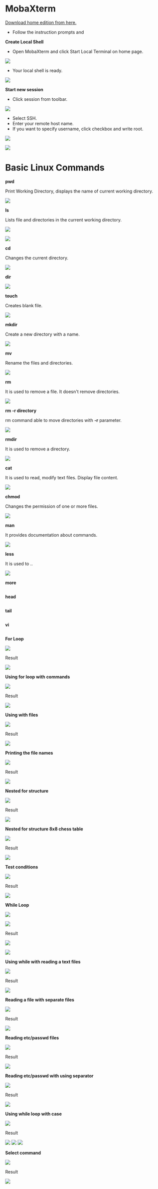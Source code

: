 # MobaXterm

[Download home edition from here.](https://mobaxterm.mobatek.net/download.html)

* Follow the instruction prompts and 

**Create Local Shell**

* Open MobaXterm and click Start Local Terminal on home page.

![](https://user-images.githubusercontent.com/22459679/53493856-70ef6080-3aad-11e9-9a7d-07c9419f611f.PNG)
 
 * Your local shell is ready.
 
![](https://user-images.githubusercontent.com/22459679/53494995-13104800-3ab0-11e9-9500-8c76a671ca79.PNG)

**Start new session**

* Click session from toolbar.

![](https://user-images.githubusercontent.com/22459679/53493859-7187f700-3aad-11e9-9964-5ab49853a6dc.png)

* Select SSH.
* Enter your remote host name. 
* If you want to specify username, click checkbox and write root.

![](https://user-images.githubusercontent.com/22459679/53493858-7187f700-3aad-11e9-8b27-42b80e5b2dfb.PNG)

![](https://user-images.githubusercontent.com/22459679/53493857-7187f700-3aad-11e9-9d99-4690d3e691bc.PNG)


# Basic Linux Commands 

**pwd**

Print Working Directory, displays the name of current working directory.

![](https://user-images.githubusercontent.com/22459679/53398874-bd5a7380-39bb-11e9-92c8-0371d8025e06.PNG)

**ls**

Lists file and directories in the current working directory.

![](https://user-images.githubusercontent.com/22459679/53398871-bd5a7380-39bb-11e9-9779-0b312fc25f7c.PNG)

![](https://user-images.githubusercontent.com/22459679/53398872-bd5a7380-39bb-11e9-8c9a-9835b4f164ba.PNG)

**cd**

Changes the current directory.

![](https://user-images.githubusercontent.com/22459679/53399508-30181e80-39bd-11e9-9f64-02875776efb7.PNG)

**dir**

![](https://user-images.githubusercontent.com/22459679/53399503-2f7f8800-39bd-11e9-9d9f-3905a047341b.PNG)

**touch**

Creates blank file.

![](https://user-images.githubusercontent.com/22459679/53399504-2f7f8800-39bd-11e9-8162-e2896f3f4581.PNG)

**mkdir**

Create a new directory with a name.

![](https://user-images.githubusercontent.com/22459679/53399505-2f7f8800-39bd-11e9-86e9-648d93075f6e.PNG)

**mv**

Rename the files and directories.

![](https://user-images.githubusercontent.com/22459679/53399506-2f7f8800-39bd-11e9-97b7-6b91501ca913.PNG)

**rm**

It is used to remove a file. It doesn't remove directories.

![](https://user-images.githubusercontent.com/22459679/53399507-30181e80-39bd-11e9-9cb9-14d79a073913.PNG)


**rm -r directory**

rm command able to move directories with **-r** parameter.

![ ](https://user-images.githubusercontent.com/22459679/53407706-d66c2000-39cd-11e9-8add-eb04f0cb35de.PNG)

**rmdir**
 
 It is used to remove a directory.

![](https://user-images.githubusercontent.com/22459679/53407707-d704b680-39cd-11e9-8749-c76e373d6118.PNG)

**cat**

It is used to read, modify text files. Display file content.

![](https://user-images.githubusercontent.com/22459679/53407708-d704b680-39cd-11e9-83ee-6ac1e2aedff5.PNG)

**chmod**

Changes the permission of one or more files.

![](https://user-images.githubusercontent.com/22459679/53407711-d79d4d00-39cd-11e9-9672-ea3a503cd099.PNG)

**man**

It provides documentation about commands.

![](https://user-images.githubusercontent.com/22459679/53407716-d9ffa700-39cd-11e9-8a04-9879cf7117c2.PNG)

**less**

It is used to ..

![](https://user-images.githubusercontent.com/22459679/53407710-d79d4d00-39cd-11e9-9f86-bfe9d7b3f151.PNG)

**more**

![]()

**head**

![]()

**tail**

![]()

**vi**

![]()

**For Loop**

![ ](https://user-images.githubusercontent.com/22459679/53334227-32b93c00-3909-11e9-868f-d307f06a0d0f.PNG)

Result

 ![ ](https://user-images.githubusercontent.com/22459679/53334228-3351d280-3909-11e9-83d0-e90527222c41.PNG)

**Using for loop with commands**

![ ](https://user-images.githubusercontent.com/22459679/53334229-3351d280-3909-11e9-948a-d97feafe73b2.PNG)

Result

![ ](https://user-images.githubusercontent.com/22459679/53334230-3351d280-3909-11e9-9340-01ce19160406.PNG)

**Using with files**

![ ](https://user-images.githubusercontent.com/22459679/53334231-3351d280-3909-11e9-88c0-f12afbd69dc2.PNG)

Result

 ![ ](https://user-images.githubusercontent.com/22459679/53334232-33ea6900-3909-11e9-8064-ed6355efb7d6.PNG)
 
 **Printing the file names**
 
 ![ ](https://user-images.githubusercontent.com/22459679/53334567-44e7aa00-390a-11e9-94f1-72f551aa081f.PNG)
 
 Result
 
 ![ ](https://user-images.githubusercontent.com/22459679/53334589-49ac5e00-390a-11e9-9689-4e36c3a66e7c.PNG)
 
 **Nested for structure**

![ ](https://user-images.githubusercontent.com/22459679/53334590-4a44f480-390a-11e9-91d2-f92b620d1ce4.PNG)

Result

![ ](https://user-images.githubusercontent.com/22459679/53334591-4a44f480-390a-11e9-8c69-6ce0a4b73de8.PNG)

**Nested for structure 8x8 chess table**

![ ](https://user-images.githubusercontent.com/22459679/53334592-4a44f480-390a-11e9-8e90-5d6f967350a2.PNG)

Result

![ ](https://user-images.githubusercontent.com/22459679/53334594-4a44f480-390a-11e9-89cc-f4326c44a300.PNG)

**Test conditions**

![ ](https://user-images.githubusercontent.com/22459679/53335469-9b55e800-390c-11e9-9b6c-6cc4ef524cdf.PNG)

Result

 ![ ](https://user-images.githubusercontent.com/22459679/53335476-9f820580-390c-11e9-940f-d3404b4b7674.PNG)
 
 **While Loop**

![ ](https://user-images.githubusercontent.com/22459679/53335485-a1e45f80-390c-11e9-9ae1-0006f52487e3.PNG)

![ ](https://user-images.githubusercontent.com/22459679/53335491-a4df5000-390c-11e9-95df-db04ef94f837.PNG)

Result

![ ](https://user-images.githubusercontent.com/22459679/53335487-a3ae2300-390c-11e9-9a80-c26831d76817.PNG)

 ![ ](https://user-images.githubusercontent.com/22459679/53335632-099aaa80-390d-11e9-90f8-3ab29a8577fd.PNG)
 
**Using while with reading a text files**

![ ](https://user-images.githubusercontent.com/22459679/53336192-a90c6d00-390e-11e9-83fd-8fcff15921af.PNG)

Result

 ![ ](https://user-images.githubusercontent.com/22459679/53336197-ab6ec700-390e-11e9-8512-4327c99cbe8a.PNG)
 
 **Reading a file with separate files**

![ ](https://user-images.githubusercontent.com/22459679/53336198-ac075d80-390e-11e9-8f1f-29ec6ade5e11.PNG)

Result

 ![ ](https://user-images.githubusercontent.com/22459679/53336201-ae69b780-390e-11e9-9177-c2c3ea0092a3.PNG)
 
 **Reading etc/passwd files**

![ ](https://user-images.githubusercontent.com/22459679/53336202-ae69b780-390e-11e9-9efa-23d872219453.PNG)

Result

 ![ ](https://user-images.githubusercontent.com/22459679/53336203-ae69b780-390e-11e9-9c09-f071b929f2e7.PNG)
 
 **Reading etc/passwd with using separator**

![ ](https://user-images.githubusercontent.com/22459679/53336204-af024e00-390e-11e9-8bb7-7e0b267b3457.PNG)

Result

 ![ ](https://user-images.githubusercontent.com/22459679/53336205-af024e00-390e-11e9-96b6-2103b6575ef8.PNG)
 
 **Using while loop with case**

![ ](https://user-images.githubusercontent.com/22459679/53336616-ddccf400-390f-11e9-8ae3-dd6bc886a56d.PNG)

Result

 ![ ](https://user-images.githubusercontent.com/22459679/53336619-e02f4e00-390f-11e9-89bb-a851370fe624.PNG)
 ![ ](https://user-images.githubusercontent.com/22459679/53336621-e1607b00-390f-11e9-8d91-783b94d66000.PNG)
 ![ ](https://user-images.githubusercontent.com/22459679/53336622-e291a800-390f-11e9-92ad-6c6df5168b4a.PNG)

 **Select command**

![ ](https://user-images.githubusercontent.com/22459679/53336974-11f4e480-3911-11e9-9414-9e12fec4baa2.PNG)

Result

 ![ ](https://user-images.githubusercontent.com/22459679/53336975-11f4e480-3911-11e9-8840-7905bc269f93.PNG)

